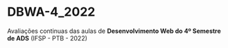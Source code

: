 # DBWA-4_2022

Avaliações continuas das aulas de <b>Desenvolvimento Web do 4º Semestre de ADS</b> (IFSP - PTB - 2022)
